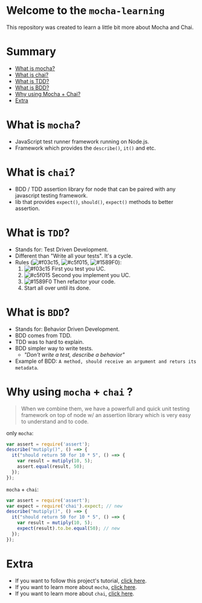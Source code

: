 # Welcome to the `mocha-learning`
This repository was created to learn a little bit more about Mocha and Chai.

# Summary
- [What is mocha?](https://github.com/LuisValgoi/mocha-learning#what-is-mocha)
- [What is chai?](https://github.com/LuisValgoi/mocha-learning#what-is-chai)
- [What is TDD?](https://github.com/LuisValgoi/mocha-learning#what-is-tdd)
- [What is BDD?](https://github.com/LuisValgoi/mocha-learning#what-is-bdd)
- [Why using Mocha + Chai?](https://github.com/LuisValgoi/mocha-learning#why-using-mocha-+-chai-)
- [Extra](https://github.com/LuisValgoi/mocha-learning#extra)

# What is `mocha`?
- JavaScript test runner framework running on Node.js.
- Framework which provides the `describe()`, `it()` and etc.

# What is `chai`?
- BDD / TDD assertion library for node that can be paired with any javascript testing framework.
- lib that provides `expect()`, `should()`, `expect()` methods to better assertion.

# What is `TDD`?
- Stands for: Test Driven Development.
- Different than "Write all your tests". It's a cycle.
- Rules (![#f03c15](https://placehold.it/15/f03c15/000000?text=+), ![#c5f015](https://placehold.it/15/c5f015/000000?text=+), ![#1589F0](https://placehold.it/15/1589F0/000000?text=+)): 
    1. ![#f03c15](https://placehold.it/15/f03c15/000000?text=+) First you test you UC.
    2. ![#c5f015](https://placehold.it/15/c5f015/000000?text=+) Second you implement you UC.
    3. ![#1589F0](https://placehold.it/15/1589F0/000000?text=+) Then refactor your code. 
    4. Start all over until its done.

# What is `BDD`?
- Stands for: Behavior Driven Development.
- BDD comes from TDD.
- TDD was to hard to explain.
- BDD simpler way to write tests.
  - _"Don't write a test, describe a behavior"_
- Example of BDD: `A method, should receive an argument and returs its metadata`.

# Why using `mocha` + `chai` ?
> When we combine them, we have a powerfull and quick unit testing framework on top of node w/ an assertion library which is very easy to understand and to code.

only `mocha`:
```javascript
var assert = require('assert');
describe("mutiply()", () ==> {
  it("should return 50 for 10 * 5", () ==> {
    var result = mutiply(10, 5);
    assert.equal(result, 50);
  });
});
```

`mocha` + `chai`:
```javascript
var assert = require('assert');
var expect = require('chai').expect; // new
describe("mutiply()", () ==> {
  it("should return 50 for 10 * 5", () ==> {
    var result = mutiply(10, 5);
    expect(result).to.be.equal(50); // new
  });
});
```
# Extra
- If you want to follow this project's tutorial, [click here](https://github.com/LuisValgoi/mocha-learning/blob/master/TUTORIAL.md).
- If you want to learn more about `mocha`, [click here](https://github.com/LuisValgoi/mocha-learning/blob/master/MOCHA.md).
- If you want to learn more about `chai`, [click here](https://github.com/LuisValgoi/mocha-learning/blob/master/CHAI.md).